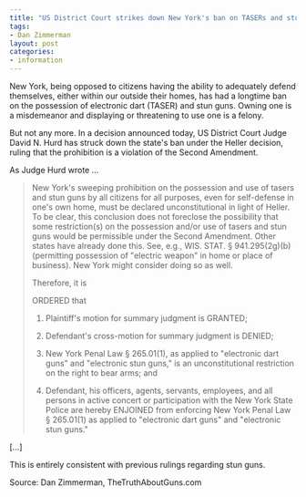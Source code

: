 ```yaml
---
title: "US District Court strikes down New York's ban on TASERs and stun guns"
tags:
- Dan Zimmerman
layout: post
categories:
- information
---
```


New York, being opposed to citizens having the ability to adequately defend themselves, either within our outside their homes, has had a longtime ban on the possession of electronic dart (TASER) and stun guns. Owning one is a misdemeanor and displaying or threatening to use one is a felony.

But not any more. In a decision announced today, US District Court Judge David N. Hurd has struck down the state's ban under the Heller decision, ruling that the prohibition is a violation of the Second Amendment.

As Judge Hurd wrote ...

> New York's sweeping prohibition on the possession and use of tasers and stun guns by all citizens for all purposes, even for self-defense in one's own home, must be declared unconstitutional in light of Heller. To be clear, this conclusion does not foreclose the possibility that some restriction(s) on the possession and/or use of tasers and stun guns would be permissible under the Second Amendment. Other states have already done this. See, e.g., WIS. STAT. § 941.295(2g)(b) (permitting possession of "electric weapon" in home or place of business). New York might consider doing so as well.
>
> Therefore, it is
>
> ORDERED that
>
> 1. Plaintiff's motion for summary judgment is GRANTED;
>
> 2. Defendant's cross-motion for summary judgment is DENIED;
>
> 3. New York Penal Law § 265.01(1), as applied to "electronic dart guns" and "electronic stun guns," is an unconstitutional restriction on the right to bear arms; and
>
> 4. Defendant, his officers, agents, servants, employees, and all persons in active concert or participation with the New York State Police are hereby ENJOINED from enforcing New York Penal Law § 265.01(1) as applied to "electronic dart guns" and "electronic stun guns."

\[...\]

This is entirely consistent with previous rulings regarding stun guns.

Source: Dan Zimmerman, TheTruthAboutGuns.com
